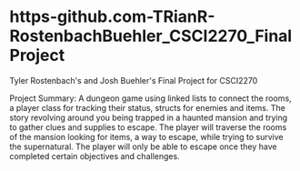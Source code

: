 # https-github.com-TRianR-RostenbachBuehler_CSCI2270_FinalProject
Tyler Rostenbach's and Josh Buehler's Final Project for CSCI2270

Project Summary:
A dungeon game using linked lists to connect the rooms, a player class for tracking 
their status, structs for enemies and items. The story revolving around you being trapped
in a haunted mansion and trying to gather clues and supplies to escape. The player will traverse
the rooms of the mansion looking for items, a way to escape, while trying to survive the supernatural.
The player will only be able to escape once they have completed certain objectives and challenges.
